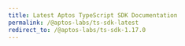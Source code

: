 ```yaml
---
title: Latest Aptos TypeScript SDK Documentation
permalink: /@aptos-labs/ts-sdk-latest
redirect_to: /@aptos-labs/ts-sdk-1.17.0
---
```

